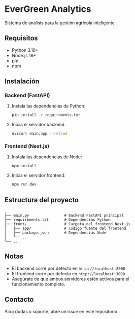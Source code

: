 # EverGreen Analytics

Sistema de análisis para la gestión agrícola inteligente

## Requisitos

- Python 3.10+
- Node.js 18+
- pip
- npm

## Instalación

### Backend (FastAPI)
1. Instala las dependencias de Python:
   ```bash
   pip install -r requirements.txt
   ```
2. Inicia el servidor backend:
   ```bash
   uvicorn main:app --reload
   ```

### Frontend (Next.js)
1. Instala las dependencias de Node:
   ```bash
   npm install
   ```
2. Inicia el servidor frontend:
   ```bash
   npm run dev
   ```

## Estructura del proyecto

```
.
├── main.py                # Backend FastAPI principal
├── requirements.txt       # Dependencias Python
├── front/                 # Carpeta del frontend Next.js
│   ├── app/               # Código fuente del frontend
│   ├── package.json       # Dependencias Node
│   └── ...
└── ...
```

## Notas
- El backend corre por defecto en `http://localhost:8000`
- El frontend corre por defecto en `http://localhost:3000`
- Asegúrate de que ambos servidores estén activos para el funcionamiento completo.

## Contacto

Para dudas o soporte, abre un issue en este repositorio.
